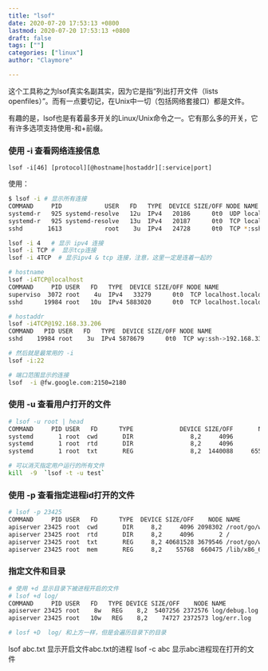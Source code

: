 ```yaml
---
title: "lsof"
date: 2020-07-20 17:53:13 +0800
lastmod: 2020-07-20 17:53:13 +0800
draft: false
tags: [""]
categories: ["linux"]
author: "Claymore"

---
```




这个工具称之为lsof真实名副其实，因为它是指“列出打开文件（lists openfiles）”。而有一点要切记，在Unix中一切（包括网络套接口）都是文件。

有趣的是，lsof也是有着最多开关的Linux/Unix命令之一。它有那么多的开关，它有许多选项支持使用-和+前缀。



### 使用  -i 查看网络连接信息

`lsof -i[46] [protocol][@hostname|hostaddr][:service|port]`

使用：

``` sh
$ lsof -i # 显示所有连接
COMMAND     PID            USER   FD   TYPE  DEVICE SIZE/OFF NODE NAME
systemd-r   925 systemd-resolve   12u  IPv4   20186      0t0  UDP localhost:domain
systemd-r   925 systemd-resolve   13u  IPv4   20187      0t0  TCP localhost:domain (LISTEN)
sshd       1613            root    3u  IPv4   24728      0t0  TCP *:ssh (LISTEN)

lsof -i 4   # 显示 ipv4 连接
lsof -i TCP #  显示tcp连接
lsof -i 4TCP  # 显示ipv4 & tcp 连接，注意，这里一定是连着一起的

# hostname
lsof -i4TCP@localhost
COMMAND     PID USER   FD   TYPE  DEVICE SIZE/OFF NODE NAME
superviso  3072 root    4u  IPv4   33279      0t0  TCP localhost.localdomain:9002 (LISTEN)
sshd      19984 root   10u  IPv4 5883020      0t0  TCP localhost.localdomain:6010 (LISTEN)

# hostaddr
lsof -i4TCP@192.168.33.206
COMMAND   PID USER   FD   TYPE  DEVICE SIZE/OFF NODE NAME
sshd    19984 root    3u  IPv4 5878679      0t0  TCP wy:ssh->192.168.33.206:59373 (ESTABLISHED)

# 然后就是最常用的 -i
lsof -i:22

# 端口范围显示的连接
lsof  -i @fw.google.com:2150=2180
```



### 使用 -u 查看用户打开的文件

``` sh
# lsof -u root | head
COMMAND     PID USER   FD      TYPE             DEVICE SIZE/OFF       NODE NAME
systemd       1 root  cwd       DIR                8,2     4096          2 /
systemd       1 root  rtd       DIR                8,2     4096          2 /
systemd       1 root  txt       REG                8,2  1440088     655582 /lib/systemd/systemd

# 可以消灭指定用户运行的所有文件
kill  -9  `lsof -t -u test`
```





### 使用 -p  查看指定进程id打开的文件

``` sh
# lsof -p 23425
COMMAND     PID USER   FD      TYPE  DEVICE SIZE/OFF    NODE NAME
apiserver 23425 root  cwd       DIR     8,2     4096 2098302 /root/go/workspace/src/apiserver
apiserver 23425 root  rtd       DIR     8,2     4096       2 /
apiserver 23425 root  txt       REG     8,2 40681528 3679546 /root/go/workspace/src/apiserver/apiserver
apiserver 23425 root  mem       REG     8,2    55768  660475 /lib/x86_64-linux-gnu/libnss_files-2.28.so
```



### 指定文件和目录

``` sh
# 使用 +d 显示目录下被进程开启的文件
# lsof +d log/
COMMAND     PID USER   FD   TYPE DEVICE SIZE/OFF    NODE NAME
apiserver 23425 root    8w   REG    8,2  5407256 2372576 log/debug.log
apiserver 23425 root   10w   REG    8,2    74727 2372573 log/err.log

# losf +D  log/ 和上方一样，但是会遍历目录下的目录
```

lsof abc.txt         显示开启文件abc.txt的进程
lsof -c abc         显示abc进程现在打开的文件



